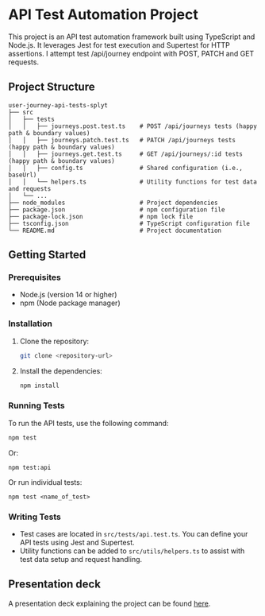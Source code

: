 # API Test Automation Project

This project is an API test automation framework built using TypeScript and Node.js. It leverages Jest for test execution and Supertest for HTTP assertions. I attempt test /api/journey endpoint with POST, PATCH and GET requests.

## Project Structure

```
user-journey-api-tests-splyt
├── src
│   ├── tests
│   │   ├── journeys.post.test.ts    # POST /api/journeys tests (happy path & boundary values)
│   │   ├── journeys.patch.test.ts   # PATCH /api/journeys tests (happy path & boundary values)
│   │   ├── journeys.get.test.ts     # GET /api/journeys/:id tests (happy path & boundary values)
│   │   ├── config.ts                # Shared configuration (i.e., baseUrl)
│   │   └── helpers.ts               # Utility functions for test data and requests
│   └── ...
├── node_modules                     # Project dependencies
├── package.json                     # npm configuration file
├── package-lock.json                # npm lock file
├── tsconfig.json                    # TypeScript configuration file
└── README.md                        # Project documentation
```

## Getting Started

### Prerequisites

- Node.js (version 14 or higher)
- npm (Node package manager)

### Installation

1. Clone the repository:

   ```bash
   git clone <repository-url>
   ```

2. Install the dependencies:

   ```bash
   npm install
   ```

### Running Tests

To run the API tests, use the following command:

```bash
npm test
```

Or:

```
npm test:api
```

Or run individual tests:

```
npm test <name_of_test>
```

### Writing Tests

- Test cases are located in `src/tests/api.test.ts`. You can define your API tests using Jest and Supertest.
- Utility functions can be added to `src/utils/helpers.ts` to assist with test data setup and request handling.

## Presentation deck

A presentation deck explaining the project can be found [here](https://docs.google.com/presentation/d/1wHHqtE6UjXX1G7E-ox4f7Y__hzUi9hW3HYmCogBKRPo/edit?usp=sharing).
